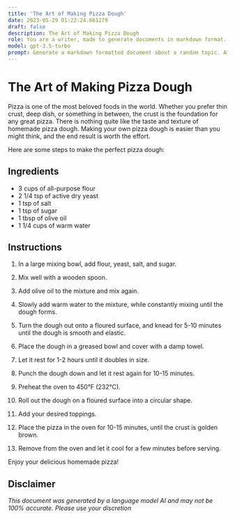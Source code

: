 ```yaml
---
title: 'The Art of Making Pizza Dough'
date: 2023-05-29 01:22:24.661279
draft: false
description: The Art of Making Pizza Dough
role: You are a writer, made to generate documents in markdown format. It is very important that all of the documents you generate are in valid markdown format.
model: gpt-3.5-turbo
prompt: Generate a markdown formatted document about a random topic. At the bottom, include a disclaimer explaining that the document was generated by you. The first line of the document should be the title. Make sure that the entire document is in proper markdown format, using a mix of various tags to make the document visually appealing.
---
```


# The Art of Making Pizza Dough

Pizza is one of the most beloved foods in the world. Whether you prefer thin crust, deep dish, or something in between, the crust is the foundation for any great pizza. There is nothing quite like the taste and texture of homemade pizza dough. Making your own pizza dough is easier than you might think, and the end result is worth the effort. 

Here are some steps to make the perfect pizza dough:

## Ingredients

- 3 cups of all-purpose flour
- 2 1/4 tsp of active dry yeast
- 1 tsp of salt
- 1 tsp of sugar
- 1 tbsp of olive oil
- 1 1/4 cups of warm water

## Instructions

1. In a large mixing bowl, add flour, yeast, salt, and sugar.

2. Mix well with a wooden spoon.

3. Add olive oil to the mixture and mix again.

4. Slowly add warm water to the mixture, while constantly mixing until the dough forms.

5. Turn the dough out onto a floured surface, and knead for 5-10 minutes until the dough is smooth and elastic.

6. Place the dough in a greased bowl and cover with a damp towel.

7. Let it rest for 1-2 hours until it doubles in size.

8. Punch the dough down and let it rest again for 10-15 minutes.

9. Preheat the oven to 450°F (232°C).

10. Roll out the dough on a floured surface into a circular shape.

11. Add your desired toppings.

12. Place the pizza in the oven for 10-15 minutes, until the crust is golden brown.

13. Remove from the oven and let it cool for a few minutes before serving.

Enjoy your delicious homemade pizza!

## Disclaimer

*This document was generated by a language model AI and may not be 100% accurate. Please use your discretion*